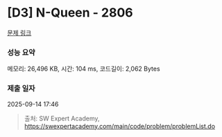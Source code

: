 # [D3] N-Queen - 2806 

[문제 링크](https://swexpertacademy.com/main/code/problem/problemDetail.do?contestProbId=AV7GKs06AU0DFAXB) 

### 성능 요약

메모리: 26,496 KB, 시간: 104 ms, 코드길이: 2,062 Bytes

### 제출 일자

2025-09-14 17:46



> 출처: SW Expert Academy, https://swexpertacademy.com/main/code/problem/problemList.do